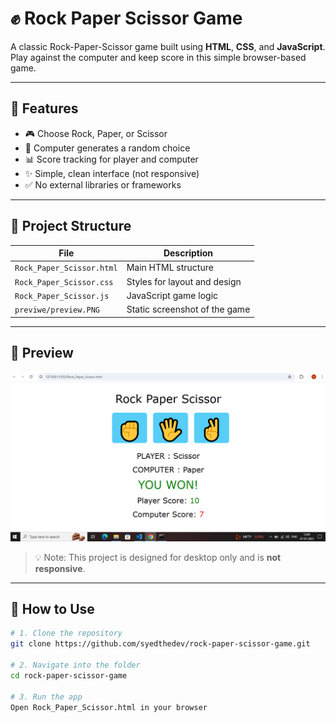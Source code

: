 # ✊ Rock Paper Scissor Game

A classic Rock-Paper-Scissor game built using **HTML**, **CSS**, and **JavaScript**.  
Play against the computer and keep score in this simple browser-based game.

---

## 🚀 Features

- 🎮 Choose Rock, Paper, or Scissor
- 🧠 Computer generates a random choice
- 📊 Score tracking for player and computer
- ✨ Simple, clean interface (not responsive)
- ✅ No external libraries or frameworks

---

## 📂 Project Structure

| File                     | Description                          |
|--------------------------|--------------------------------------|
| `Rock_Paper_Scissor.html`| Main HTML structure                  |
| `Rock_Paper_Scissor.css` | Styles for layout and design         |
| `Rock_Paper_Scissor.js`  | JavaScript game logic                |
| `previwe/preview.PNG`    | Static screenshot of the game        |

---

## 📸 Preview

![Game Preview](preview/preview.PNG)

> 💡 Note: This project is designed for desktop only and is **not responsive**.

---

## 🔧 How to Use

```bash
# 1. Clone the repository
git clone https://github.com/syedthedev/rock-paper-scissor-game.git

# 2. Navigate into the folder
cd rock-paper-scissor-game

# 3. Run the app
Open Rock_Paper_Scissor.html in your browser
